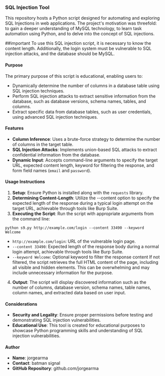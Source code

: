 ### SQL Injection Tool
This repository hosts a Python script designed for automating and exploring SQL Injections in web applications. The project's motivation was threefold: to gain a deeper understanding of MySQL technology, to learn task automation using Python, and to delve into the concept of SQL injections.

##important
To use this SQL injection script, it is necessary to know the content length. Additionally, the login system must be vulnerable to SQL injection attacks, and the database should be MySQL.

#### Purpose
The primary purpose of this script is educational, enabling users to:
- Dynamically determine the number of columns in a database table using SQL injection techniques.
- Perform SQL injection attacks to extract sensitive information from the database, such as database versions, schema names, tables, and columns.
- Extract specific data from database tables, such as user credentials, using advanced SQL injection techniques.

#### Features
- **Column Inference**: Uses a brute-force strategy to determine the number of columns in the target table.
- **SQL Injection Attacks**: Implements union-based SQL attacks to extract confidential information from the database.
- **Dynamic Input**: Accepts command-line arguments to specify the target URL, expected content length, keyword for filtering the response, and form field names (`email` and `password`).

#### Usage Instructions
1. **Setup**: Ensure Python is installed along with the `requests` library.
2. **Determining Content-Length**: Utilize the --content option to specify the expected length of the response during a typical login attempt on the target URL, achievable through tools like Burp Suite.
3. **Executing the Script**: Run the script with appropriate arguments from the command line:


```
python s9.py http://example.com/login --content 33490 --keyword Welcome 
```


- `http://example.com/login`: URL of the vulnerable login page.
- `--content 33490`: Expected length of the response body during a normal login attempt,  achievable through tools like Burp Suite.
- `--keyword Welcome`: Optional keyword to filter the response content  If not filtered, the script retrieves the full HTML content of the page, including all visible and hidden elements. This can be overwhelming and may include unnecessary information for the purpose.

4. **Output**: The script will display discovered information such as the number of columns, database version, schema names, table names, column names, and extracted data based on user input.

#### Considerations
- **Security and Legality**: Ensure proper permissions before testing and demonstrating SQL injection vulnerabilities.
- **Educational Use**: This tool is created for educational purposes to showcase Python programming skills and understanding of SQL injection vulnerabilities.

#### Author
- **Name**: jorgearma
- **Contact**: batman signal
- **GitHub Repository**: github.com/jorgearma






